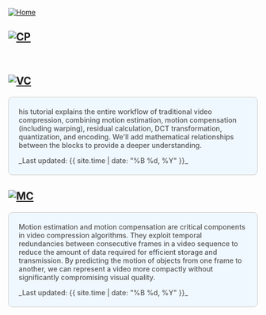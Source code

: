 [![Home](https://img.shields.io/badge/Home-Click%20Here-blue?style=flat&logo=homeadvisor&logoColor=white)](../)

## [![CP](https://img.shields.io/badge/CP-Selected_Topics_in_Computational_Photography-green?style=for-the-badge&logo=github)](CP)

<br>

## [![VC](https://img.shields.io/badge/VC-Viddeo_Compression-blue?style=for-the-badge&logo=github)](../posts/VideoCompression)
<div style="background-color: #f0f8ff; color: #555;font-weight: 485; padding: 20px; margin: 20px 0; border-radius: 8px; border: 1px solid #ccc;">
his tutorial explains the entire workflow of traditional video compression, combining motion estimation, motion compensation (including warping), residual calculation, DCT transformation, quantization, and encoding. We'll add mathematical relationships between the blocks to provide a deeper understanding.
<p></p>
_Last updated: {{ site.time | date: "%B %d, %Y" }}_
</div>

## [![MC](https://img.shields.io/badge/MC-Motion_Compensation-blue?style=for-the-badge&logo=github)](../posts/MotionCompensation)
<div style="background-color: #f0f8ff; color: #555;font-weight: 485; padding: 20px; margin: 20px 0; border-radius: 8px; border: 1px solid #ccc;">
Motion estimation and motion compensation are critical components in video compression algorithms. They exploit temporal redundancies between consecutive frames in a video sequence to reduce the amount of data required for efficient storage and transmission. By predicting the motion of objects from one frame to another, we can represent a video more compactly without significantly compromising visual quality.
<p></p>
_Last updated: {{ site.time | date: "%B %d, %Y" }}_
</div>

